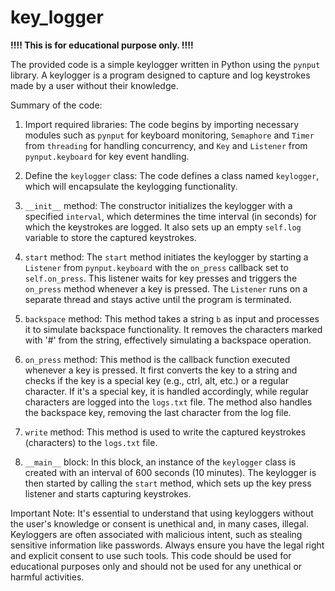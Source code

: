 # key_logger

**!!!! This is for educational purpose only. !!!!**

The provided code is a simple keylogger written in Python using the `pynput` library. A keylogger is a program designed to capture and log keystrokes made by a user without their knowledge.

Summary of the code:
1. Import required libraries: The code begins by importing necessary modules such as `pynput` for keyboard monitoring, `Semaphore` and `Timer` from `threading` for handling concurrency, and `Key` and `Listener` from `pynput.keyboard` for key event handling.

2. Define the `keylogger` class: The code defines a class named `keylogger`, which will encapsulate the keylogging functionality.

3. `__init__` method: The constructor initializes the keylogger with a specified `interval`, which determines the time interval (in seconds) for which the keystrokes are logged. It also sets up an empty `self.log` variable to store the captured keystrokes.

4. `start` method: The `start` method initiates the keylogger by starting a `Listener` from `pynput.keyboard` with the `on_press` callback set to `self.on_press`. This listener waits for key presses and triggers the `on_press` method whenever a key is pressed. The `Listener` runs on a separate thread and stays active until the program is terminated.

5. `backspace` method: This method takes a string `b` as input and processes it to simulate backspace functionality. It removes the characters marked with '#' from the string, effectively simulating a backspace operation.

6. `on_press` method: This method is the callback function executed whenever a key is pressed. It first converts the key to a string and checks if the key is a special key (e.g., ctrl, alt, etc.) or a regular character. If it's a special key, it is handled accordingly, while regular characters are logged into the `logs.txt` file. The method also handles the backspace key, removing the last character from the log file.

7. `write` method: This method is used to write the captured keystrokes (characters) to the `logs.txt` file.

8. `__main__` block: In this block, an instance of the `keylogger` class is created with an interval of 600 seconds (10 minutes). The keylogger is then started by calling the `start` method, which sets up the key press listener and starts capturing keystrokes.

Important Note: It's essential to understand that using keyloggers without the user's knowledge or consent is unethical and, in many cases, illegal. Keyloggers are often associated with malicious intent, such as stealing sensitive information like passwords. Always ensure you have the legal right and explicit consent to use such tools. This code should be used for educational purposes only and should not be used for any unethical or harmful activities.
